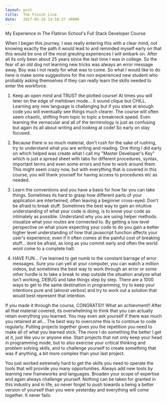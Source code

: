 ```yaml
---
layout: post
title:  The Finish Line
date:   2017-05-16 14:58:37 +0000
---
```



My Experience in The Flatiron School's Full Stack Developer Course


When I began this journey, I was really entering this with a clear mind, not knowing exactly the path it would lead to and reminded myself early on that this would be one of the most greuling experiences I will embark on. After all its only been about 25 years since the last time I was in college. So the fear of an old dog not learning new tricks was always an error message away. Boy was I not ready for what was to come. So what I would like to do here is make some suggestions for the non experienced new student who probably asking themselves if they can really learn the skills needed to enter the workforce.

1. Keep an open mind and TRUST the plotted course! At times you will teter on the edge of meltdown mode... it sound clique but CHILL. Learning any new language is challenging but if you stare at enough code you will eventually see things much clearer. The course will often seem chaotic, shifting from topic to topic a breakneck speed. Even learning the vernacular and all of the terminology is just as confusing but again its all about writing and looking at code! So early on stay focused.

2. Because there is so much material, don't rush for the sake of rushing, try to understand what you are writing and reading. One thing I did early on which helped was create what I call my "Master Developer's Key" which is just a spread sheet with tabs for different procedures, syntax, important terms and even some errors and how to work around them. This might seem crazy now, but with everything that is covered in this course, you will thank yourself for having access to procedures etc as needed.  

3. Learn the conventions and you have a basis for how far you can take things. Sometimes its hard to grasp how different parts of your application are intertwined, often leaving a beginner cross-eyed. Don't be afraid to break stuff. Sometimes the best way to gain an intuitive understanding of what your code is doing, is to know your code as intimately as possible. Understand why you are using helper methods. visualize what your routes are connected to. By getting a low level perspective on what youre expecting your code to do you gain a better higher level understanding of how that javascript function affects your user's experience, even if it often comes at the painful cost of breaking stuff... dont be afraid, as long as you commit early and often the world wont come to a complete halt.
  
5. HAVE FUN... I've learned to get numb to the constant barrage of error messages. Sure you can yell at your computer, you can watch a million videos, but sometimes the best way to work through an error or some other hurdle is to take a break to step outside the situation analyze what isn't working, DEBUG and take things step by step. There are a 1000 ways to get to the same destination in programming, try to keep your intentions pure and (almost verbos) and try to work out a solution that would best represent that intention. 

If you made it through the course, CONGRATS!!! What an achievment!! After all that material covered, its overwhelming to think that you can actually retain everything you learned. You may even ask yourself if there was much you retained at all... The best way to overcome this is to continue to code regularly. Putting projects together gives you the repetition you need to make all of what you learned stick. The more I do something the better I get at it, just like you or anyone else. Start projects that not only keep your head in programming mode, but to also exercise your critical thinking and problem solving skills, and to challenge yourself to create something that was if anything, a bit more complex than your last project. 

You just worked extremely hard to get the skills you need to operate the tools that will provide you many opportunities. Always add new tools by learning new frameworks and languages. Broaden your scope of expertise and again always challenge yourself. Nothing can be taken for granted in this industry and in life, so never forget to push towards a being a better version of yourself than you were yesterday and everything will come together. It never fails. 

 
